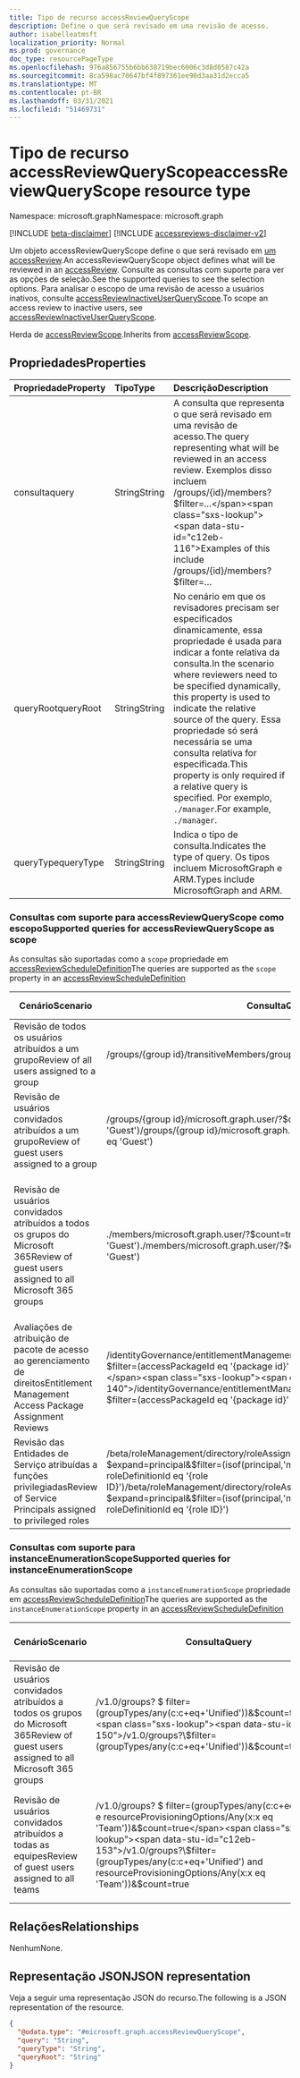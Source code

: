 ```yaml
---
title: Tipo de recurso accessReviewQueryScope
description: Define o que será revisado em uma revisão de acesso.
author: isabelleatmsft
localization_priority: Normal
ms.prod: governance
doc_type: resourcePageType
ms.openlocfilehash: 976a856755b6bb638719bec6006c3d8d0587c42a
ms.sourcegitcommit: 8ca598ac70647bf4f897361ee90d3aa31d2ecca5
ms.translationtype: MT
ms.contentlocale: pt-BR
ms.lasthandoff: 03/31/2021
ms.locfileid: "51469731"
---
```

# <a name="accessreviewqueryscope-resource-type"></a><span data-ttu-id="c12eb-103">Tipo de recurso accessReviewQueryScope</span><span class="sxs-lookup"><span data-stu-id="c12eb-103">accessReviewQueryScope resource type</span></span>

<span data-ttu-id="c12eb-104">Namespace: microsoft.graph</span><span class="sxs-lookup"><span data-stu-id="c12eb-104">Namespace: microsoft.graph</span></span>

[!INCLUDE [beta-disclaimer](../../includes/beta-disclaimer.md)]
[!INCLUDE [accessreviews-disclaimer-v2](../../includes/accessreviews-disclaimer-v2.md)]

<span data-ttu-id="c12eb-105">Um objeto accessReviewQueryScope define o que será revisado em [um accessReview](../resources/accessreviewsv2-root.md).</span><span class="sxs-lookup"><span data-stu-id="c12eb-105">An accessReviewQueryScope object defines what will be reviewed in an [accessReview](../resources/accessreviewsv2-root.md).</span></span> <span data-ttu-id="c12eb-106">Consulte as consultas com suporte para ver as opções de seleção.</span><span class="sxs-lookup"><span data-stu-id="c12eb-106">See the supported queries to see the selection options.</span></span> <span data-ttu-id="c12eb-107">Para analisar o escopo de uma revisão de acesso a usuários inativos, consulte [accessReviewInactiveUserQueryScope](../resources/accessreviewinactiveusersqueryscope.md).</span><span class="sxs-lookup"><span data-stu-id="c12eb-107">To scope an access review to inactive users, see [accessReviewInactiveUserQueryScope](../resources/accessreviewinactiveusersqueryscope.md).</span></span> 

<span data-ttu-id="c12eb-108">Herda de [accessReviewScope](../resources/accessreviewscope.md).</span><span class="sxs-lookup"><span data-stu-id="c12eb-108">Inherits from [accessReviewScope](../resources/accessreviewscope.md).</span></span>

## <a name="properties"></a><span data-ttu-id="c12eb-109">Propriedades</span><span class="sxs-lookup"><span data-stu-id="c12eb-109">Properties</span></span>
|<span data-ttu-id="c12eb-110">Propriedade</span><span class="sxs-lookup"><span data-stu-id="c12eb-110">Property</span></span>|<span data-ttu-id="c12eb-111">Tipo</span><span class="sxs-lookup"><span data-stu-id="c12eb-111">Type</span></span>|<span data-ttu-id="c12eb-112">Descrição</span><span class="sxs-lookup"><span data-stu-id="c12eb-112">Description</span></span>|
|:---|:---|:---|
|<span data-ttu-id="c12eb-113">consulta</span><span class="sxs-lookup"><span data-stu-id="c12eb-113">query</span></span>|<span data-ttu-id="c12eb-114">String</span><span class="sxs-lookup"><span data-stu-id="c12eb-114">String</span></span>|<span data-ttu-id="c12eb-115">A consulta que representa o que será revisado em uma revisão de acesso.</span><span class="sxs-lookup"><span data-stu-id="c12eb-115">The query representing what will be reviewed in an access review.</span></span> <span data-ttu-id="c12eb-116">Exemplos disso incluem /groups/{id}/members?$filter=...</span><span class="sxs-lookup"><span data-stu-id="c12eb-116">Examples of this include /groups/{id}/members?$filter=…</span></span>|
|<span data-ttu-id="c12eb-117">queryRoot</span><span class="sxs-lookup"><span data-stu-id="c12eb-117">queryRoot</span></span>|<span data-ttu-id="c12eb-118">String</span><span class="sxs-lookup"><span data-stu-id="c12eb-118">String</span></span>|<span data-ttu-id="c12eb-119">No cenário em que os revisadores precisam ser especificados dinamicamente, essa propriedade é usada para indicar a fonte relativa da consulta.</span><span class="sxs-lookup"><span data-stu-id="c12eb-119">In the scenario where reviewers need to be specified dynamically, this property is used to indicate the relative source of the query.</span></span> <span data-ttu-id="c12eb-120">Essa propriedade só será necessária se uma consulta relativa for especificada.</span><span class="sxs-lookup"><span data-stu-id="c12eb-120">This property is only required if a relative query is specified.</span></span> <span data-ttu-id="c12eb-121">Por exemplo, `./manager`.</span><span class="sxs-lookup"><span data-stu-id="c12eb-121">For example, `./manager`.</span></span>|
|<span data-ttu-id="c12eb-122">queryType</span><span class="sxs-lookup"><span data-stu-id="c12eb-122">queryType</span></span>|<span data-ttu-id="c12eb-123">String</span><span class="sxs-lookup"><span data-stu-id="c12eb-123">String</span></span>|<span data-ttu-id="c12eb-124">Indica o tipo de consulta.</span><span class="sxs-lookup"><span data-stu-id="c12eb-124">Indicates the type of query.</span></span> <span data-ttu-id="c12eb-125">Os tipos incluem MicrosoftGraph e ARM.</span><span class="sxs-lookup"><span data-stu-id="c12eb-125">Types include MicrosoftGraph and ARM.</span></span>|

### <a name="supported-queries-for-accessreviewqueryscope-as-scope"></a><span data-ttu-id="c12eb-126">Consultas com suporte para accessReviewQueryScope como escopo</span><span class="sxs-lookup"><span data-stu-id="c12eb-126">Supported queries for accessReviewQueryScope as scope</span></span>
<span data-ttu-id="c12eb-127">As consultas são suportadas como a `scope` propriedade em [accessReviewScheduleDefinition](accessreviewscheduledefinition.md)</span><span class="sxs-lookup"><span data-stu-id="c12eb-127">The queries are supported as the `scope` property in an [accessReviewScheduleDefinition](accessreviewscheduledefinition.md)</span></span>

|<span data-ttu-id="c12eb-128">Cenário</span><span class="sxs-lookup"><span data-stu-id="c12eb-128">Scenario</span></span>| <span data-ttu-id="c12eb-129">Consulta</span><span class="sxs-lookup"><span data-stu-id="c12eb-129">Query</span></span> | <span data-ttu-id="c12eb-130">Comentários adicionais</span><span class="sxs-lookup"><span data-stu-id="c12eb-130">Additional Comments</span></span> |
|--|--|-- |
| <span data-ttu-id="c12eb-131">Revisão de todos os usuários atribuídos a um grupo</span><span class="sxs-lookup"><span data-stu-id="c12eb-131">Review of all users assigned to a group</span></span> | <span data-ttu-id="c12eb-132">/groups/{group id}/transitiveMembers</span><span class="sxs-lookup"><span data-stu-id="c12eb-132">/groups/{group id}/transitiveMembers</span></span> ||
| <span data-ttu-id="c12eb-133">Revisão de usuários convidados atribuídos a um grupo</span><span class="sxs-lookup"><span data-stu-id="c12eb-133">Review of guest users assigned to a group</span></span> | <span data-ttu-id="c12eb-134">/groups/{group id}/microsoft.graph.user/?$count=true&$filter=(userType eq 'Guest')</span><span class="sxs-lookup"><span data-stu-id="c12eb-134">/groups/{group id}/microsoft.graph.user/?$count=true&$filter=(userType eq 'Guest')</span></span> ||
| <span data-ttu-id="c12eb-135">Revisão de usuários convidados atribuídos a todos os grupos do Microsoft 365</span><span class="sxs-lookup"><span data-stu-id="c12eb-135">Review of guest users assigned to all Microsoft 365 groups</span></span> | <span data-ttu-id="c12eb-136">./members/microsoft.graph.user/?$count=true&$filter=(userType eq 'Guest')</span><span class="sxs-lookup"><span data-stu-id="c12eb-136">./members/microsoft.graph.user/?$count=true&$filter=(userType eq 'Guest')</span></span> | <span data-ttu-id="c12eb-137">Observe que a instância correspondenteEnumerationScope também deve ser passada para accessReviewScheduleDefinition.</span><span class="sxs-lookup"><span data-stu-id="c12eb-137">Note that the corresponding instanceEnumerationScope should also be passed in to the accessReviewScheduleDefinition.</span></span> <span data-ttu-id="c12eb-138">Consulte a tabela abaixo para consulta instanceEnumerationScope.</span><span class="sxs-lookup"><span data-stu-id="c12eb-138">See table below for instanceEnumerationScope query.</span></span> |
| <span data-ttu-id="c12eb-139">Avaliações de atribuição de pacote de acesso ao gerenciamento de direitos</span><span class="sxs-lookup"><span data-stu-id="c12eb-139">Entitlement Management Access Package Assignment Reviews</span></span> | <span data-ttu-id="c12eb-140">/identityGovernance/entitlementManagement/accessPackageAssignments?$filter=(accessPackageId eq '{package id}' and assignmentPolicyId eq '{id}')</span><span class="sxs-lookup"><span data-stu-id="c12eb-140">/identityGovernance/entitlementManagement/accessPackageAssignments?$filter=(accessPackageId eq '{package id}' and assignmentPolicyId eq '{id}')</span></span>| <span data-ttu-id="c12eb-141">Observe que somente READ é suportado para Avaliações de Atribuição de Pacote do Access</span><span class="sxs-lookup"><span data-stu-id="c12eb-141">Note that only READ is supported for Access Package Assignment Reviews</span></span>|
| <span data-ttu-id="c12eb-142">Revisão das Entidades de Serviço atribuídas a funções privilegiadas</span><span class="sxs-lookup"><span data-stu-id="c12eb-142">Review of Service Principals assigned to privileged roles</span></span> | <span data-ttu-id="c12eb-143">/beta/roleManagement/directory/roleAssignmentScheduleInstances?$expand=principal&$filter=(isof(principal,'microsoft.graph.servicePrincipal') e roleDefinitionId eq '{role ID}')</span><span class="sxs-lookup"><span data-stu-id="c12eb-143">/beta/roleManagement/directory/roleAssignmentScheduleInstances?$expand=principal&$filter=(isof(principal,'microsoft.graph.servicePrincipal') and roleDefinitionId eq '{role ID}')</span></span> | |

### <a name="supported-queries-for-instanceenumerationscope"></a><span data-ttu-id="c12eb-144">Consultas com suporte para instanceEnumerationScope</span><span class="sxs-lookup"><span data-stu-id="c12eb-144">Supported queries for instanceEnumerationScope</span></span> 
<span data-ttu-id="c12eb-145">As consultas são suportadas como a `instanceEnumerationScope` propriedade em [accessReviewScheduleDefinition](accessreviewscheduledefinition.md)</span><span class="sxs-lookup"><span data-stu-id="c12eb-145">The queries are supported as the `instanceEnumerationScope` property in an [accessReviewScheduleDefinition](accessreviewscheduledefinition.md)</span></span>

|<span data-ttu-id="c12eb-146">Cenário</span><span class="sxs-lookup"><span data-stu-id="c12eb-146">Scenario</span></span>| <span data-ttu-id="c12eb-147">Consulta</span><span class="sxs-lookup"><span data-stu-id="c12eb-147">Query</span></span> | <span data-ttu-id="c12eb-148">Comentários adicionais</span><span class="sxs-lookup"><span data-stu-id="c12eb-148">Additional Comments</span></span> |
|--|--|--|
|  <span data-ttu-id="c12eb-149">Revisão de usuários convidados atribuídos a todos os grupos do Microsoft 365</span><span class="sxs-lookup"><span data-stu-id="c12eb-149">Review of guest users assigned to all Microsoft 365 groups</span></span>| <span data-ttu-id="c12eb-150">/v1.0/groups? \$ filter=(groupTypes/any(c:c+eq+'Unified'))&$count=true</span><span class="sxs-lookup"><span data-stu-id="c12eb-150">/v1.0/groups?\$filter=(groupTypes/any(c:c+eq+'Unified'))&$count=true</span></span> | <span data-ttu-id="c12eb-151">Observe que o escopo correspondente também deve ser passado junto com isso</span><span class="sxs-lookup"><span data-stu-id="c12eb-151">Note that the corresponding scope should also be passed in along with this</span></span>|
| <span data-ttu-id="c12eb-152">Revisão de usuários convidados atribuídos a todas as equipes</span><span class="sxs-lookup"><span data-stu-id="c12eb-152">Review of guest users assigned to all teams</span></span> | <span data-ttu-id="c12eb-153">/v1.0/groups? \$ filter=(groupTypes/any(c:c+eq+'Unified') e resourceProvisioningOptions/Any(x:x eq 'Team'))&$count=true</span><span class="sxs-lookup"><span data-stu-id="c12eb-153">/v1.0/groups?\$filter=(groupTypes/any(c:c+eq+'Unified') and resourceProvisioningOptions/Any(x:x eq 'Team'))&$count=true</span></span> | <span data-ttu-id="c12eb-154">Observe que o escopo correspondente também deve ser passado junto com isso</span><span class="sxs-lookup"><span data-stu-id="c12eb-154">Note that the corresponding scope should also be passed in along with this</span></span>|

## <a name="relationships"></a><span data-ttu-id="c12eb-155">Relações</span><span class="sxs-lookup"><span data-stu-id="c12eb-155">Relationships</span></span>
<span data-ttu-id="c12eb-156">Nenhum</span><span class="sxs-lookup"><span data-stu-id="c12eb-156">None.</span></span>

## <a name="json-representation"></a><span data-ttu-id="c12eb-157">Representação JSON</span><span class="sxs-lookup"><span data-stu-id="c12eb-157">JSON representation</span></span>
<span data-ttu-id="c12eb-158">Veja a seguir uma representação JSON do recurso.</span><span class="sxs-lookup"><span data-stu-id="c12eb-158">The following is a JSON representation of the resource.</span></span>
<!-- {
  "blockType": "resource",
  "@odata.type": "microsoft.graph.accessReviewQueryScope"
}
-->
``` json
{
  "@odata.type": "#microsoft.graph.accessReviewQueryScope",
  "query": "String",
  "queryType": "String",
  "queryRoot": "String"
}
```
